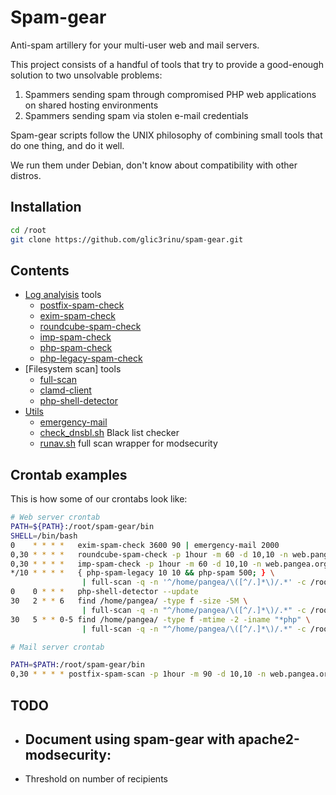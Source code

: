 # Spam-gear

Anti-spam artillery for your multi-user web and mail servers.

This project consists of a handful of tools that try to provide a good-enough solution to two unsolvable problems:

1. Spammers sending spam through compromised PHP web applications on shared hosting environments
2. Spammers sending spam via stolen e-mail credentials

Spam-gear scripts follow the UNIX philosophy of combining small tools that do one thing, and do it well.

We run them under Debian, don't know about compatibility with other distros.


## Installation
```bash
cd /root
git clone https://github.com/glic3rinu/spam-gear.git
```


## Contents

* [Log analyisis](logs) tools
    * [postfix-spam-check](logs/postfix-spam-check)
    * [exim-spam-check](logs/exim-spam-check)
    * [roundcube-spam-check](logs/roundcube-spam-check)
    * [imp-spam-check](logs/imp-spam-check)
    * [php-spam-check](logs/php-legacy-check)
    * [php-legacy-spam-check](logs/php-spam-legacy-check)
* [Filesystem scan] tools
    * [full-scan](scans/full-scan)
    * [clamd-client](scans/clamd-client)
    * [php-shell-detector](scans/php-shell-detector)
* [Utils](utils)
    * [emergency-mail](utils/emergency-mail)
    * [check_dnsbl.sh](utils/check_dnsbl.sh) Black list checker
    * [runav.sh](utils/runav.sh) full scan wrapper for modsecurity


## Crontab examples

This is how some of our crontabs look like:

```bash
# Web server crontab
PATH=${PATH}:/root/spam-gear/bin
SHELL=/bin/bash
0    * * * *   exim-spam-check 3600 90 | emergency-mail 2000
0,30 * * * *   roundcube-spam-check -p 1hour -m 60 -d 10,10 -n web.pangea.org | emergency-mail 3000
0,30 * * * *   imp-spam-check -p 1hour -m 60 -d 10,10 -n web.pangea.org | emergency-mail 3000
*/10 * * * *   { php-spam-legacy 10 10 && php-spam 500; } \
                | full-scan -q -n '^/home/pangea/\([^/.]*\)/.*' -c /root/spam-gear/scan/alerta_pangea.email
0    0 * * *   php-shell-detector --update
30   2 * * 6   find /home/pangea/ -type f -size -5M \
                | full-scan -q -n "^/home/pangea/\([^/.]*\)/.*" -c /root/spam-gear/scan/alerta_pangea.email
30   5 * * 0-5 find /home/pangea/ -type f -mtime -2 -iname "*php" \
                | full-scan -q -n "^/home/pangea/\([^/.]*\)/.*" -c /root/spam-gear/scan/alerta_pangea.email
```

```bash
# Mail server crontab

PATH=$PATH:/root/spam-gear/bin
0,30 * * * * postfix-spam-scan -p 1hour -m 90 -d 10,10 -n web.pangea.org -w 77.246.181.201,10.0.0.21 | emergency-mail 3000
```


## TODO
- Document using spam-gear with apache2-modsecurity:
    - 
- Threshold on number of recipients
